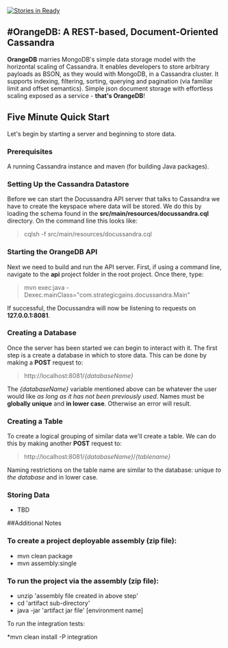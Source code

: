 [![Stories in Ready](https://badge.waffle.io/orangerhymelabs/orangedb.svg?label=ready&title=Ready)](http://waffle.io/orangerhymelabs/orangedb)

#OrangeDB: A REST-based, Document-Oriented Cassandra
---

**OrangeDB** marries MongoDB's simple data storage model with the horizontal scaling of Cassandra. It enables developers to store arbitrary payloads as
BSON, as they would with MongoDB, in a Cassandra cluster. It supports indexing, filtering, sorting, querying and pagination
(via familiar limit and offset semantics). Simple json document storage with effortless scaling exposed as a service - **that's OrangeDB**!

## Five Minute Quick Start
Let's begin by starting a server and beginning to store data. 

### Prerequisites 
A running Cassandra instance and maven (for building Java packages). 

### Setting Up the Cassandra Datastore
Before we can start the Docussandra API server that talks to Cassandra we have to create the keyspace where data will be stored. We do this by loading the schema found in the **src/main/resources/docussandra.cql** directory. On the command line this looks like:

> cqlsh -f src/main/resources/docussandra.cql

### Starting the OrangeDB API

Next we need to build and run the API server. First, if using a command line, navigate to the **api** project folder in the root project. Once there, type:
> mvn exec:java -Dexec.mainClass="com.strategicgains.docussandra.Main"

If successful, the Docussandra will now be listening to requests on **127.0.0.1:8081**.

### Creating a Database
Once the server has been started we can begin to interact with it. The first step is a create a database in which to store data. This can be done by making a **POST** request to:
> http://localhost:8081/*{databaseName}*

The *{databaseName}* variable mentioned above can be whatever the user would like *as long as it has not been previously used*. Names must be **globally unique** and **in lower case**. Otherwise an error will result.

### Creating a Table
To create a logical grouping of similar data we'll create a table. We can do this by making another **POST** request to:
> http://localhost:8081/*{databaseName}*/*{tablename}*

Naming restrictions on the table name are similar to the database: unique *to the database* and in lower case. 

### Storing Data
- TBD

##Additional Notes

### To create a project deployable assembly (zip file):

* mvn clean package
* mvn assembly:single

### To run the project via the assembly (zip file):

* unzip 'assembly file created in above step'
* cd 'artifact sub-directory'
* java -jar 'artifact jar file' [environment name]

To run the integration tests:

*mvn clean install -P integration

